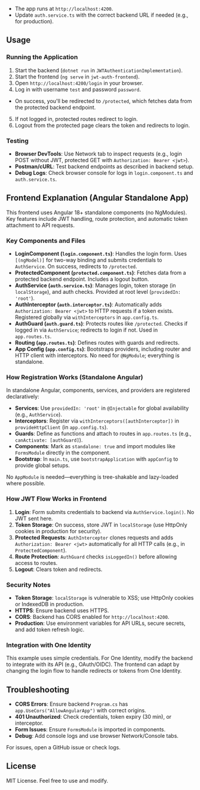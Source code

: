 - The app runs at `http://localhost:4200`.
- Update `auth.service.ts` with the correct backend URL if needed (e.g., for production).

## Usage

### Running the Application
1. Start the backend (`dotnet run` in `JWTAuthenticationImplementation`).
2. Start the frontend (`ng serve` in `jwt-auth-frontend`).
3. Open `http://localhost:4200/login` in your browser.
4. Log in with username `test` and password `password`.
- On success, you'll be redirected to `/protected`, which fetches data from the protected backend endpoint.
5. If not logged in, protected routes redirect to login.
6. Logout from the protected page clears the token and redirects to login.

### Testing
- **Browser DevTools**: Use Network tab to inspect requests (e.g., login POST without JWT, protected GET with `Authorization: Bearer <jwt>`).
- **Postman/cURL**: Test backend endpoints as described in backend setup.
- **Debug Logs**: Check browser console for logs in `login.component.ts` and `auth.service.ts`.

## Frontend Explanation (Angular Standalone App)

This frontend uses Angular 18+ standalone components (no NgModules). Key features include JWT handling, route protection, and automatic token attachment to API requests.

### Key Components and Files
- **LoginComponent (`login.component.ts`)**: Handles the login form. Uses `[(ngModel)]` for two-way binding and submits credentials to `AuthService`. On success, redirects to `/protected`.
- **ProtectedComponent (`protected.component.ts`)**: Fetches data from a protected backend endpoint. Includes a logout button.
- **AuthService (`auth.service.ts`)**: Manages login, token storage (in `localStorage`), and auth checks. Provided at root level (`providedIn: 'root'`).
- **AuthInterceptor (`auth.interceptor.ts`)**: Automatically adds `Authorization: Bearer <jwt>` to HTTP requests if a token exists. Registered globally via `withInterceptors` in `app.config.ts`.
- **AuthGuard (`auth.guard.ts`)**: Protects routes like `/protected`. Checks if logged in via `AuthService`; redirects to login if not. Used in `app.routes.ts`.
- **Routing (`app.routes.ts`)**: Defines routes with guards and redirects.
- **App Config (`app.config.ts`)**: Bootstraps providers, including router and HTTP client with interceptors. No need for `@NgModule`; everything is standalone.

### How Registration Works (Standalone Angular)
In standalone Angular, components, services, and providers are registered declaratively:
- **Services**: Use `providedIn: 'root'` in `@Injectable` for global availability (e.g., `AuthService`).
- **Interceptors**: Register via `withInterceptors([authInterceptor])` in `provideHttpClient` (in `app.config.ts`).
- **Guards**: Define as functions and attach to routes in `app.routes.ts` (e.g., `canActivate: [authGuard]`).
- **Components**: Mark as `standalone: true` and import modules like `FormsModule` directly in the component.
- **Bootstrap**: In `main.ts`, use `bootstrapApplication` with `appConfig` to provide global setups.

No `AppModule` is needed—everything is tree-shakable and lazy-loaded where possible.

### How JWT Flow Works in Frontend
1. **Login**: Form submits credentials to backend via `AuthService.login()`. No JWT sent here.
2. **Token Storage**: On success, store JWT in `localStorage` (use HttpOnly cookies in production for security).
3. **Protected Requests**: `AuthInterceptor` clones requests and adds `Authorization: Bearer <jwt>` automatically for all HTTP calls (e.g., in `ProtectedComponent`).
4. **Route Protection**: `AuthGuard` checks `isLoggedIn()` before allowing access to routes.
5. **Logout**: Clears token and redirects.

### Security Notes
- **Token Storage**: `localStorage` is vulnerable to XSS; use HttpOnly cookies or IndexedDB in production.
- **HTTPS**: Ensure backend uses HTTPS.
- **CORS**: Backend has CORS enabled for `http://localhost:4200`.
- **Production**: Use environment variables for API URLs, secure secrets, and add token refresh logic.

### Integration with One Identity
This example uses simple credentials. For One Identity, modify the backend to integrate with its API (e.g., OAuth/OIDC). The frontend can adapt by changing the login flow to handle redirects or tokens from One Identity.

## Troubleshooting
- **CORS Errors**: Ensure backend `Program.cs` has `app.UseCors("AllowAngularApp")` with correct origins.
- **401 Unauthorized**: Check credentials, token expiry (30 min), or interceptor.
- **Form Issues**: Ensure `FormsModule` is imported in components.
- **Debug**: Add console logs and use browser Network/Console tabs.

For issues, open a GitHub issue or check logs.

## License
MIT License. Feel free to use and modify.
